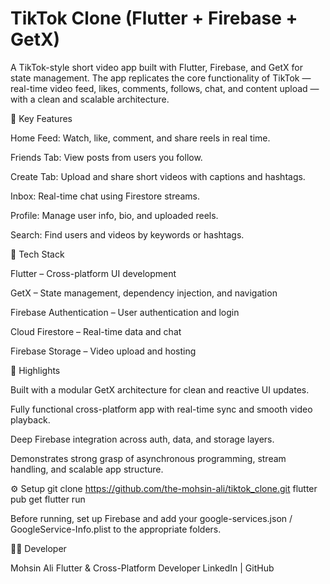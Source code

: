 # TikTok Clone (Flutter + Firebase + GetX)

A TikTok-style short video app built with Flutter, Firebase, and GetX for state management.
The app replicates the core functionality of TikTok — real-time video feed, likes, comments, follows, chat, and content upload — with a clean and scalable architecture.

🚀 Key Features

Home Feed: Watch, like, comment, and share reels in real time.

Friends Tab: View posts from users you follow.

Create Tab: Upload and share short videos with captions and hashtags.

Inbox: Real-time chat using Firestore streams.

Profile: Manage user info, bio, and uploaded reels.

Search: Find users and videos by keywords or hashtags.

🔧 Tech Stack

Flutter – Cross-platform UI development

GetX – State management, dependency injection, and navigation

Firebase Authentication – User authentication and login

Cloud Firestore – Real-time data and chat

Firebase Storage – Video upload and hosting

🧠 Highlights

Built with a modular GetX architecture for clean and reactive UI updates.

Fully functional cross-platform app with real-time sync and smooth video playback.

Deep Firebase integration across auth, data, and storage layers.

Demonstrates strong grasp of asynchronous programming, stream handling, and scalable app structure.

⚙️ Setup
git clone https://github.com/the-mohsin-ali/tiktok_clone.git
flutter pub get
flutter run


Before running, set up Firebase and add your google-services.json / GoogleService-Info.plist to the appropriate folders.

👨‍💻 Developer

Mohsin Ali
Flutter & Cross-Platform Developer
LinkedIn
 | GitHub

